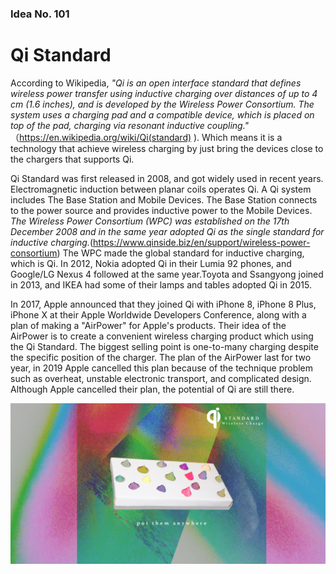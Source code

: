 ### Idea No. 101
# Qi Standard

According to Wikipedia, *"Qi is an open interface standard that defines wireless power transfer using inductive charging over distances of up to 4 cm (1.6 inches), and is developed by the Wireless Power Consortium. The system uses a charging pad and a compatible device, which is placed on top of the pad, charging via resonant inductive coupling."* （https://en.wikipedia.org/wiki/Qi(standard) ). Which means it is a technology that achieve wireless charging by just bring the devices close to the chargers that supports Qi.

Qi Standard was first released in 2008, and got widely used in recent years. Electromagnetic induction between planar coils operates Qi. A Qi system includes The Base Station and Mobile Devices. The Base Station connects to the power source and provides inductive power to the Mobile Devices. *The Wireless Power Consortium (WPC) was established on the 17th December 2008 and in the same year adopted Qi as the single standard for inductive charging.*(https://www.qinside.biz/en/support/wireless-power-consortium) The WPC made the global standard for inductive charging, which is Qi. In 2012, Nokia adopted Qi in their Lumia 92 phones, and Google/LG Nexus 4 followed at the same year.Toyota and Ssangyong joined in 2013, and IKEA had some of their lamps and tables adopted Qi in 2015.

In 2017, Apple announced that they joined Qi with iPhone 8, iPhone 8 Plus, iPhone X at their Apple Worldwide Developers Conference, along with a plan of making a "AirPower" for Apple's products. Their idea of the AirPower is to create a convenient wireless charging product which using the Qi Standard. The biggest selling point is one-to-many charging despite the specific position of the charger. The plan of the AirPower last for two year, in 2019 Apple cancelled this plan because of the technique problem such as overheat, unstable electronic transport, and complicated design. Although Apple cancelled their plan, the potential of Qi are still there.

![Future Qi Promote](Final.jpg)
